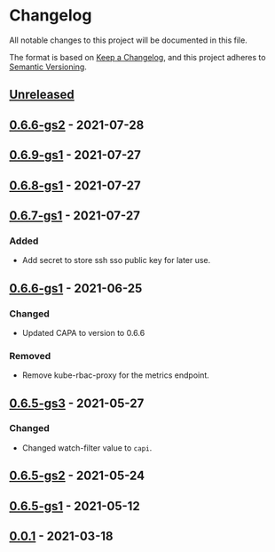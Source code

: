 # Changelog

All notable changes to this project will be documented in this file.

The format is based on [Keep a Changelog](https://keepachangelog.com/en/1.0.0/),
and this project adheres to [Semantic Versioning](https://semver.org/spec/v2.0.0.html).

## [Unreleased]

## [0.6.6-gs2] - 2021-07-28

## [0.6.9-gs1] - 2021-07-27

## [0.6.8-gs1] - 2021-07-27

## [0.6.7-gs1] - 2021-07-27

### Added

- Add secret to store ssh sso public key for later use.

## [0.6.6-gs1] - 2021-06-25

### Changed

- Updated CAPA to version to 0.6.6

### Removed

- Remove kube-rbac-proxy for the metrics endpoint.

## [0.6.5-gs3] - 2021-05-27

### Changed

- Changed watch-filter value to `capi`.

## [0.6.5-gs2] - 2021-05-24

## [0.6.5-gs1] - 2021-05-12

## [0.0.1] - 2021-03-18

[Unreleased]: https://github.com/giantswarm/cluster-api-provider-aws-app/compare/v0.6.6-gs2...HEAD
[0.6.6-gs2]: https://github.com/giantswarm/cluster-api-provider-aws-app/compare/v0.6.9-gs1...v0.6.6-gs2
[0.6.9-gs1]: https://github.com/giantswarm/cluster-api-provider-aws-app/compare/v0.6.8-gs1...v0.6.9-gs1
[0.6.8-gs1]: https://github.com/giantswarm/cluster-api-provider-aws-app/compare/v0.6.7-gs1...v0.6.8-gs1
[0.6.7-gs1]: https://github.com/giantswarm/cluster-api-provider-aws-app/compare/v0.6.6-gs1...v0.6.7-gs1
[0.6.6-gs1]: https://github.com/giantswarm/cluster-api-provider-aws-app/compare/v0.6.5-gs3...v0.6.6-gs1
[0.6.5-gs3]: https://github.com/giantswarm/cluster-api-provider-aws-app/compare/v0.6.5-gs2...v0.6.5-gs3
[0.6.5-gs2]: https://github.com/giantswarm/cluster-api-provider-aws-app/compare/v0.6.5-gs1...v0.6.5-gs2
[0.6.5-gs1]: https://github.com/giantswarm/cluster-api-provider-aws-app/compare/v0.0.1...v0.6.5-gs1
[0.0.1]: https://github.com/giantswarm/cluster-api-provider-aws-app/releases/tag/v0.0.1
